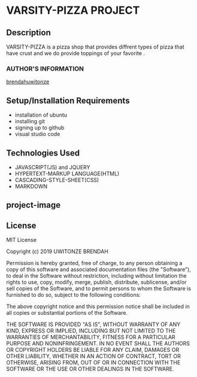 # VARSITY-PIZZA PROJECT

## Description
VARSITY-PIZZA is a pizza shop that provides diffrent types of pizza that have crust and we do provide toppings of your favorite .

### AUTHOR'S INFORMATION

[brendahuwitonze](https://github.com/brendahuwitonze)

## Setup/Installation Requirements

* installation of ubuntu
* installing git
* signing up to github 
* visual studio code

 ## Technologies Used

* JAVASCRIPT(JS) and JQUERY
* HYPERTEXT-MARKUP LANGUAGE(HTML)
* CASCADING-STYLE-SHEET(CSS)
* MARKDOWN
## project-image
<!-- ![DELANI-STUDIO](./image/Delani.png)
  ## here is the link 
[Delani]( https://brendahuwitonze.github.io/Brendah-studio/.) -->

## License
MIT License

Copyright (c) 2019 UWITONZE BRENDAH

Permission is hereby granted, free of charge, to any person obtaining a copy
of this software and associated documentation files (the "Software"), to deal
in the Software without restriction, including without limitation the rights
to use, copy, modify, merge, publish, distribute, sublicense, and/or sell
copies of the Software, and to permit persons to whom the Software is
furnished to do so, subject to the following conditions:

The above copyright notice and this permission notice shall be included in all
copies or substantial portions of the Software.

THE SOFTWARE IS PROVIDED "AS IS", WITHOUT WARRANTY OF ANY KIND, EXPRESS OR
IMPLIED, INCLUDING BUT NOT LIMITED TO THE WARRANTIES OF MERCHANTABILITY,
FITNESS FOR A PARTICULAR PURPOSE AND NONINFRINGEMENT. IN NO EVENT SHALL THE
AUTHORS OR COPYRIGHT HOLDERS BE LIABLE FOR ANY CLAIM, DAMAGES OR OTHER
LIABILITY, WHETHER IN AN ACTION OF CONTRACT, TORT OR OTHERWISE, ARISING FROM,
OUT OF OR IN CONNECTION WITH THE SOFTWARE OR THE USE OR OTHER DEALINGS IN THE
SOFTWARE.